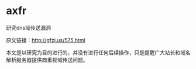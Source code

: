 axfr
====

研究dns域传送漏洞

原文链接：http://gfzj.us/575.html


本文是以研究为目的进行的，并没有进行任何后续操作，只是提醒广大站长和域名解析服务器提供商重视域传送问题。
